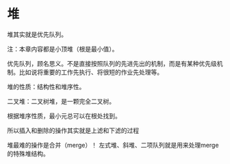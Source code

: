 #  堆

堆其实就是优先队列。

注：本章内容都是小顶堆（根是最小值）。


优先队列，顾名思义。不是直接按照队列的先进先出的机制，而是有某种优先级机制。比如说将重要的工作先执行、将很短的作业先处理等。

堆的性质：结构性和堆序性。


二叉堆：二叉树堆，是一颗完全二叉树。

根据堆序性质，最小元总可以在根处找到。


所以插入和删除的操作其实就是上滤和下滤的过程


堆最难的操作是合并（merge）！
左式堆、斜堆、二项队列就是用来处理merge的特殊堆结构。


